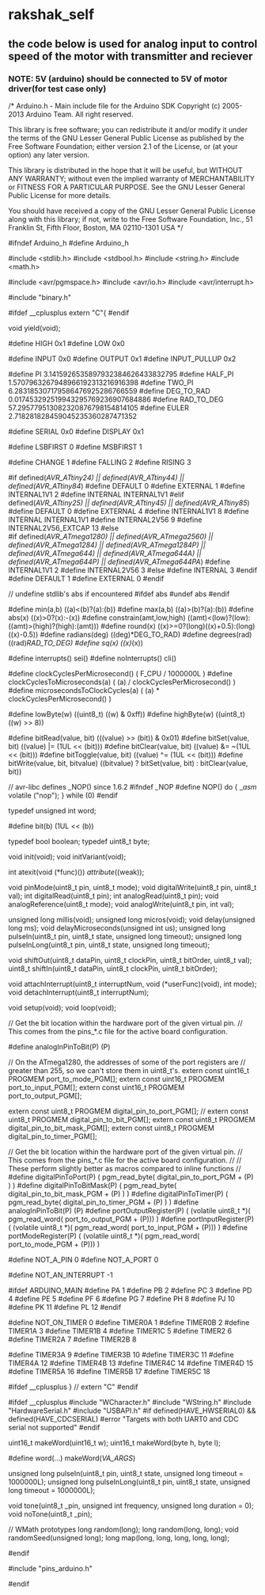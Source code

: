 # rakshak_self

## the code below is used for analog input to control speed of the motor with transmitter and reciever <br> 
### NOTE: 5V (arduino) should be connected to 5V of motor driver(for test case only)


  /*
  Arduino.h - Main include file for the Arduino SDK
  Copyright (c) 2005-2013 Arduino Team.  All right reserved.

  This library is free software; you can redistribute it and/or
  modify it under the terms of the GNU Lesser General Public
  License as published by the Free Software Foundation; either
  version 2.1 of the License, or (at your option) any later version.

  This library is distributed in the hope that it will be useful,
  but WITHOUT ANY WARRANTY; without even the implied warranty of
  MERCHANTABILITY or FITNESS FOR A PARTICULAR PURPOSE.  See the GNU
  Lesser General Public License for more details.

  You should have received a copy of the GNU Lesser General Public
  License along with this library; if not, write to the Free Software
  Foundation, Inc., 51 Franklin St, Fifth Floor, Boston, MA  02110-1301  USA
*/

#ifndef Arduino_h
#define Arduino_h

#include <stdlib.h>
#include <stdbool.h>
#include <string.h>
#include <math.h>

#include <avr/pgmspace.h>
#include <avr/io.h>
#include <avr/interrupt.h>

#include "binary.h"

#ifdef __cplusplus
extern "C"{
#endif

void yield(void);

#define HIGH 0x1
#define LOW  0x0

#define INPUT 0x0
#define OUTPUT 0x1
#define INPUT_PULLUP 0x2

#define PI 3.1415926535897932384626433832795
#define HALF_PI 1.5707963267948966192313216916398
#define TWO_PI 6.283185307179586476925286766559
#define DEG_TO_RAD 0.017453292519943295769236907684886
#define RAD_TO_DEG 57.295779513082320876798154814105
#define EULER 2.718281828459045235360287471352

#define SERIAL  0x0
#define DISPLAY 0x1

#define LSBFIRST 0
#define MSBFIRST 1

#define CHANGE 1
#define FALLING 2
#define RISING 3

#if defined(_AVR_ATtiny24) || defined(AVR_ATtiny44) || defined(AVR_ATtiny84_)
  #define DEFAULT 0
  #define EXTERNAL 1
  #define INTERNAL1V1 2
  #define INTERNAL INTERNAL1V1
#elif defined(_AVR_ATtiny25) || defined(AVR_ATtiny45) || defined(AVR_ATtiny85_)
  #define DEFAULT 0
  #define EXTERNAL 4
  #define INTERNAL1V1 8
  #define INTERNAL INTERNAL1V1
  #define INTERNAL2V56 9
  #define INTERNAL2V56_EXTCAP 13
#else  
#if defined(_AVR_ATmega1280) || defined(AVR_ATmega2560) || defined(AVR_ATmega1284) || defined(AVR_ATmega1284P) || defined(AVR_ATmega644) || defined(AVR_ATmega644A) || defined(AVR_ATmega644P) || defined(AVR_ATmega644PA_)
#define INTERNAL1V1 2
#define INTERNAL2V56 3
#else
#define INTERNAL 3
#endif
#define DEFAULT 1
#define EXTERNAL 0
#endif

// undefine stdlib's abs if encountered
#ifdef abs
#undef abs
#endif

#define min(a,b) ((a)<(b)?(a):(b))
#define max(a,b) ((a)>(b)?(a):(b))
#define abs(x) ((x)>0?(x):-(x))
#define constrain(amt,low,high) ((amt)<(low)?(low):((amt)>(high)?(high):(amt)))
#define round(x)     ((x)>=0?(long)((x)+0.5):(long)((x)-0.5))
#define radians(deg) ((deg)*DEG_TO_RAD)
#define degrees(rad) ((rad)*RAD_TO_DEG)
#define sq(x) ((x)*(x))

#define interrupts() sei()
#define noInterrupts() cli()

#define clockCyclesPerMicrosecond() ( F_CPU / 1000000L )
#define clockCyclesToMicroseconds(a) ( (a) / clockCyclesPerMicrosecond() )
#define microsecondsToClockCycles(a) ( (a) * clockCyclesPerMicrosecond() )

#define lowByte(w) ((uint8_t) ((w) & 0xff))
#define highByte(w) ((uint8_t) ((w) >> 8))

#define bitRead(value, bit) (((value) >> (bit)) & 0x01)
#define bitSet(value, bit) ((value) |= (1UL << (bit)))
#define bitClear(value, bit) ((value) &= ~(1UL << (bit)))
#define bitToggle(value, bit) ((value) ^= (1UL << (bit)))
#define bitWrite(value, bit, bitvalue) ((bitvalue) ? bitSet(value, bit) : bitClear(value, bit))

// avr-libc defines _NOP() since 1.6.2
#ifndef _NOP
#define NOP() do { __asm_ volatile ("nop"); } while (0)
#endif

typedef unsigned int word;

#define bit(b) (1UL << (b))

typedef bool boolean;
typedef uint8_t byte;

void init(void);
void initVariant(void);

int atexit(void (*func)()) _attribute_((weak));

void pinMode(uint8_t pin, uint8_t mode);
void digitalWrite(uint8_t pin, uint8_t val);
int digitalRead(uint8_t pin);
int analogRead(uint8_t pin);
void analogReference(uint8_t mode);
void analogWrite(uint8_t pin, int val);

unsigned long millis(void);
unsigned long micros(void);
void delay(unsigned long ms);
void delayMicroseconds(unsigned int us);
unsigned long pulseIn(uint8_t pin, uint8_t state, unsigned long timeout);
unsigned long pulseInLong(uint8_t pin, uint8_t state, unsigned long timeout);

void shiftOut(uint8_t dataPin, uint8_t clockPin, uint8_t bitOrder, uint8_t val);
uint8_t shiftIn(uint8_t dataPin, uint8_t clockPin, uint8_t bitOrder);

void attachInterrupt(uint8_t interruptNum, void (*userFunc)(void), int mode);
void detachInterrupt(uint8_t interruptNum);

void setup(void);
void loop(void);

// Get the bit location within the hardware port of the given virtual pin.
// This comes from the pins_*.c file for the active board configuration.

#define analogInPinToBit(P) (P)

// On the ATmega1280, the addresses of some of the port registers are
// greater than 255, so we can't store them in uint8_t's.
extern const uint16_t PROGMEM port_to_mode_PGM[];
extern const uint16_t PROGMEM port_to_input_PGM[];
extern const uint16_t PROGMEM port_to_output_PGM[];

extern const uint8_t PROGMEM digital_pin_to_port_PGM[];
// extern const uint8_t PROGMEM digital_pin_to_bit_PGM[];
extern const uint8_t PROGMEM digital_pin_to_bit_mask_PGM[];
extern const uint8_t PROGMEM digital_pin_to_timer_PGM[];

// Get the bit location within the hardware port of the given virtual pin.
// This comes from the pins_*.c file for the active board configuration.
// 
// These perform slightly better as macros compared to inline functions
//
#define digitalPinToPort(P) ( pgm_read_byte( digital_pin_to_port_PGM + (P) ) )
#define digitalPinToBitMask(P) ( pgm_read_byte( digital_pin_to_bit_mask_PGM + (P) ) )
#define digitalPinToTimer(P) ( pgm_read_byte( digital_pin_to_timer_PGM + (P) ) )
#define analogInPinToBit(P) (P)
#define portOutputRegister(P) ( (volatile uint8_t *)( pgm_read_word( port_to_output_PGM + (P))) )
#define portInputRegister(P) ( (volatile uint8_t *)( pgm_read_word( port_to_input_PGM + (P))) )
#define portModeRegister(P) ( (volatile uint8_t *)( pgm_read_word( port_to_mode_PGM + (P))) )

#define NOT_A_PIN 0
#define NOT_A_PORT 0

#define NOT_AN_INTERRUPT -1

#ifdef ARDUINO_MAIN
#define PA 1
#define PB 2
#define PC 3
#define PD 4
#define PE 5
#define PF 6
#define PG 7
#define PH 8
#define PJ 10
#define PK 11
#define PL 12
#endif

#define NOT_ON_TIMER 0
#define TIMER0A 1
#define TIMER0B 2
#define TIMER1A 3
#define TIMER1B 4
#define TIMER1C 5
#define TIMER2  6
#define TIMER2A 7
#define TIMER2B 8

#define TIMER3A 9
#define TIMER3B 10
#define TIMER3C 11
#define TIMER4A 12
#define TIMER4B 13
#define TIMER4C 14
#define TIMER4D 15
#define TIMER5A 16
#define TIMER5B 17
#define TIMER5C 18

#ifdef __cplusplus
} // extern "C"
#endif

#ifdef __cplusplus
#include "WCharacter.h"
#include "WString.h"
#include "HardwareSerial.h"
#include "USBAPI.h"
#if defined(HAVE_HWSERIAL0) && defined(HAVE_CDCSERIAL)
#error "Targets with both UART0 and CDC serial not supported"
#endif

uint16_t makeWord(uint16_t w);
uint16_t makeWord(byte h, byte l);

#define word(...) makeWord(_VA_ARGS_)

unsigned long pulseIn(uint8_t pin, uint8_t state, unsigned long timeout = 1000000L);
unsigned long pulseInLong(uint8_t pin, uint8_t state, unsigned long timeout = 1000000L);

void tone(uint8_t _pin, unsigned int frequency, unsigned long duration = 0);
void noTone(uint8_t _pin);

// WMath prototypes
long random(long);
long random(long, long);
void randomSeed(unsigned long);
long map(long, long, long, long, long);

#endif

#include "pins_arduino.h"

#endif



